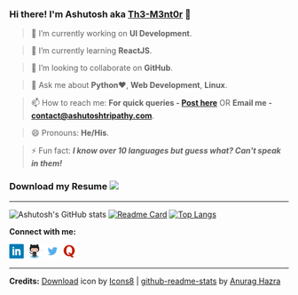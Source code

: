 ### Hi there! I'm Ashutosh aka [Th3-M3nt0r](https://ashutoshtripathy.com/) 👋 

> 🔭 I’m currently working on **UI Development**.

> 🌱 I’m currently learning **ReactJS**.

> 👯 I’m looking to collaborate on **GitHub**. <!--- 🤔 I’m looking for help with -->

> 💬 Ask me about **Python**:heart:, **Web Development**, **Linux**.

> 📫 How to reach me: **For quick queries - [Post here](https://github.com/Th3-M3nt0r/Th3-M3nt0r/issues)** OR **Email me - [contact@ashutoshtripathy.com](mailto:contact@ashutoshtripathy.com)**.

> 😄 Pronouns: **He/His**.

> ⚡ Fun fact: ***I know over 10 languages but guess what? Can't speak in them!***

<!-- <img height="16px" src="https://user-images.githubusercontent.com/38776894/129335624-64650ee3-855c-4d1d-9904-bf1fd4c3802b.jpg" />  -->
### Download my Resume <a href="https://drive.google.com/uc?export=download&id=1eCQiXRKXRFhQIvCGWNyY0kV2zIuujIid"> <img height="16px" src="https://user-images.githubusercontent.com/38776894/129336598-9a20b448-660b-402e-9c4c-83d0603fd9c5.gif" /> </a>
<hr/>

![Ashutosh's GitHub stats](https://github-readme-stats.vercel.app/api?username=Th3-M3nt0r&show_icons=true&theme=radical) [![Readme Card](https://github-readme-stats.vercel.app/api/pin/?username=Th3-M3nt0r&repo=Bingo-Game&theme=radical)](https://github.com/Th3-M3nt0r/Bingo-Game) 
[![Top Langs](https://github-readme-stats.vercel.app/api/top-langs/?username=Th3-M3nt0r&layout=compact&theme=radical)](https://github.com/Th3-M3nt0r/github-readme-stats) 
<br/>

**Connect with me:** 

<a href="https://www.linkedin.com/in/tripathyashutosh88/"><img height="26px" src="https://github.com/Th3-M3nt0r/Th3-M3nt0r/blob/main/assets/Linkedin-logo.png"/></a>
<a href="https://github.com/Th3-M3nt0r"><img height="26px" src="https://github.com/Th3-M3nt0r/Th3-M3nt0r/blob/main/assets/Octocat-Github-logo.png"/></a>
<a href="https://twitter.com/FueraDeNada"><img height="26px" src="https://github.com/Th3-M3nt0r/Th3-M3nt0r/blob/main/assets/Twitter-logo.png"/></a>
<a href="https://www.quora.com/profile/Ashutosh-Tripathy-10"><img height="26px" src="https://github.com/Th3-M3nt0r/Th3-M3nt0r/blob/main/assets/Quora-logo.png"/></a>
<br/>
<hr/>

**Credits:** <a target="_blank" href="https://icons8.com/icon/Fv6IBmFteKFe/download">Download</a> icon by <a target="_blank" href="https://icons8.com">Icons8</a> | <a target="_blank" href="https://github.com/anuraghazra/github-readme-stats">github-readme-stats</a> by <a target="_blank" href="https://github.com/anuraghazra">Anurag Hazra</a> 

